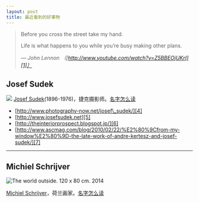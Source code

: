 ```yaml
---
layout: post
title: 最近看到的好事物
---
```


> Before you cross the street take my hand.
> 
> Life is what happens to you while you’re busy making other plans.
> 
> _— John Lennon （[http://www.youtube.com/watch?v=Z5BBEOjUKrI][1]）_

## Josef Sudek
![][image-1]
[Josef Sudek][2](1896-1976)，捷克摄影师。[名字怎么读][3]

- [http://www.photography-now.net/josef\_sudek/][4]
- [http://www.josefsudek.net][5]
- [http://theinteriorprospect.blogspot.jp/][6]
- [http://www.ascmag.com/blog/2010/02/22/%E2%80%9Cfrom-my-window%E2%80%9D-the-late-work-of-andre-kertesz-and-josef-sudek/][7]

---- 
## Michiel Schrijver
![The world outside. 120 x 80 cm. 2014][image-2]

[Michiel Schrijver][8]，荷兰画家。[名字怎么读][9]



[1]:	http://www.youtube.com/watch?v=Z5BBEOjUKrI
[2]:	http://en.wikipedia.org/wiki/Josef%5C_Sudek
[3]:	https://translate.google.com.hk/?ie=UTF-8&hl=en&client=tw-ob#cs/en/Josef%20Sudek
[4]:	http://www.photography-now.net/josef_sudek/
[5]:	http://www.josefsudek.net/ "http://www.josefsudek.net"
[6]:	http://theinteriorprospect.blogspot.jp/
[7]:	http://www.ascmag.com/blog/2010/02/22/%E2%80%9Cfrom-my-window%E2%80%9D-the-late-work-of-andre-kertesz-and-josef-sudek/
[8]:	http://www.michielschrijver.nl/ "http://www.michielschrijver.nl"
[9]:	https://translate.google.com.hk/?ie=UTF-8&hl=en&client=tw-ob#nl/en/Michiel%20Schrijver

[image-1]:	http://7u2m8z.com1.z0.glb.clouddn.com/blogJosef-Sudek-2.jpg
[image-2]:	http://www.michielschrijver.nl/images/9/495.800.jpg "The world outside. 120 x 80 cm. 2014"